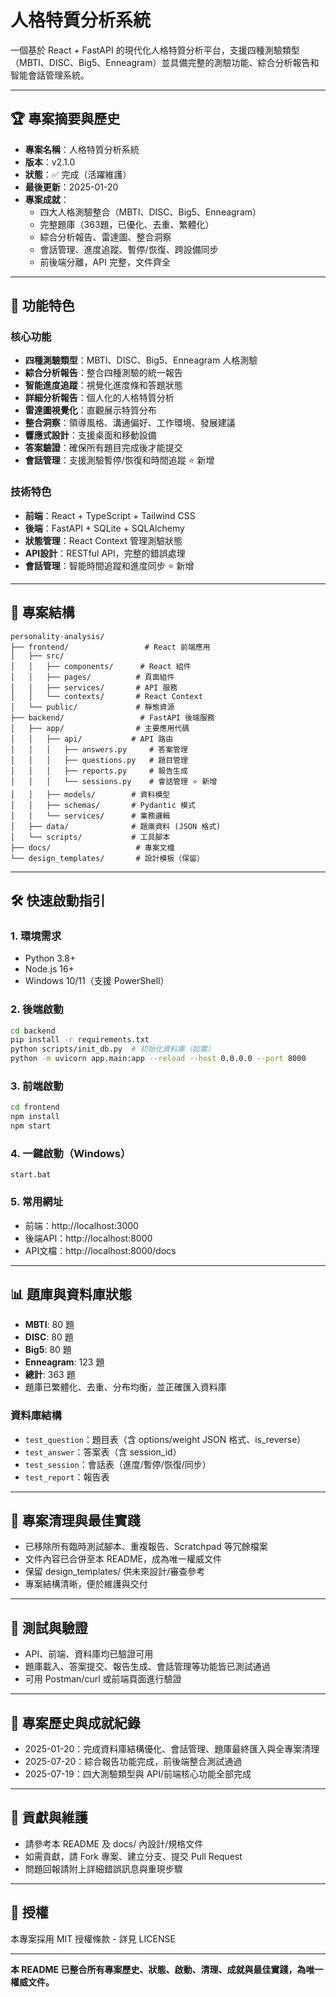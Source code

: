 # 人格特質分析系統

一個基於 React + FastAPI 的現代化人格特質分析平台，支援四種測驗類型（MBTI、DISC、Big5、Enneagram）並具備完整的測驗功能、綜合分析報告和智能會話管理系統。

---

## 🏆 專案摘要與歷史

- **專案名稱**：人格特質分析系統
- **版本**：v2.1.0
- **狀態**：✅ 完成（活躍維護）
- **最後更新**：2025-01-20
- **專案成就**：
  - 四大人格測驗整合（MBTI、DISC、Big5、Enneagram）
  - 完整題庫（363題，已優化、去重、繁體化）
  - 綜合分析報告、雷達圖、整合洞察
  - 會話管理、進度追蹤、暫停/恢復、跨設備同步
  - 前後端分離，API 完整，文件齊全

---

## 🚀 功能特色

### 核心功能
- **四種測驗類型**：MBTI、DISC、Big5、Enneagram 人格測驗
- **綜合分析報告**：整合四種測驗的統一報告
- **智能進度追蹤**：視覺化進度條和答題狀態
- **詳細分析報告**：個人化的人格特質分析
- **雷達圖視覺化**：直觀展示特質分布
- **整合洞察**：領導風格、溝通偏好、工作環境、發展建議
- **響應式設計**：支援桌面和移動設備
- **答案驗證**：確保所有題目完成後才能提交
- **會話管理**：支援測驗暫停/恢復和時間追蹤 ⭐ 新增

### 技術特色
- **前端**：React + TypeScript + Tailwind CSS
- **後端**：FastAPI + SQLite + SQLAlchemy
- **狀態管理**：React Context 管理測驗狀態
- **API設計**：RESTful API，完整的錯誤處理
- **會話管理**：智能時間追蹤和進度同步 ⭐ 新增

---

## 📁 專案結構

```
personality-analysis/
├── frontend/                 # React 前端應用
│   ├── src/
│   │   ├── components/      # React 組件
│   │   ├── pages/          # 頁面組件
│   │   ├── services/       # API 服務
│   │   └── contexts/       # React Context
│   └── public/             # 靜態資源
├── backend/                 # FastAPI 後端服務
│   ├── app/                # 主要應用代碼
│   │   ├── api/           # API 路由
│   │   │   ├── answers.py     # 答案管理
│   │   │   ├── questions.py   # 題目管理
│   │   │   ├── reports.py     # 報告生成
│   │   │   └── sessions.py    # 會話管理 ⭐ 新增
│   │   ├── models/        # 資料模型
│   │   ├── schemas/       # Pydantic 模式
│   │   └── services/      # 業務邏輯
│   ├── data/              # 題庫資料 (JSON 格式)
│   └── scripts/           # 工具腳本
├── docs/                   # 專案文檔
└── design_templates/       # 設計模板（保留）
```

---

## 🛠️ 快速啟動指引

### 1. 環境需求
- Python 3.8+
- Node.js 16+
- Windows 10/11（支援 PowerShell）

### 2. 後端啟動
```bash
cd backend
pip install -r requirements.txt
python scripts/init_db.py  # 初始化資料庫（如需）
python -m uvicorn app.main:app --reload --host 0.0.0.0 --port 8000
```

### 3. 前端啟動
```bash
cd frontend
npm install
npm start
```

### 4. 一鍵啟動（Windows）
```batch
start.bat
```

### 5. 常用網址
- 前端：http://localhost:3000
- 後端API：http://localhost:8000
- API文檔：http://localhost:8000/docs

---

## 📊 題庫與資料庫狀態

- **MBTI**: 80 題
- **DISC**: 80 題
- **Big5**: 80 題
- **Enneagram**: 123 題
- **總計**: 363 題
- 題庫已繁體化、去重、分布均衡，並正確匯入資料庫

### 資料庫結構
- `test_question`：題目表（含 options/weight JSON 格式、is_reverse）
- `test_answer`：答案表（含 session_id）
- `test_session`：會話表（進度/暫停/恢復/同步）
- `test_report`：報告表

---

## 🧹 專案清理與最佳實踐

- 已移除所有臨時測試腳本、重複報告、Scratchpad 等冗餘檔案
- 文件內容已合併至本 README，成為唯一權威文件
- 保留 design_templates/ 供未來設計/審查參考
- 專案結構清晰，便於維護與交付

---

## 🧪 測試與驗證

- API、前端、資料庫均已驗證可用
- 題庫載入、答案提交、報告生成、會話管理等功能皆已測試通過
- 可用 Postman/curl 或前端頁面進行驗證

---

## 📝 專案歷史與成就紀錄

- 2025-01-20：完成資料庫結構優化、會話管理、題庫最終匯入與全專案清理
- 2025-07-20：綜合報告功能完成，前後端整合測試通過
- 2025-07-19：四大測驗類型與 API/前端核心功能全部完成

---

## 🤝 貢獻與維護

- 請參考本 README 及 docs/ 內設計/規格文件
- 如需貢獻，請 Fork 專案、建立分支、提交 Pull Request
- 問題回報請附上詳細錯誤訊息與重現步驟

---

## 📄 授權

本專案採用 MIT 授權條款 - 詳見 LICENSE

---

**本 README 已整合所有專案歷史、狀態、啟動、清理、成就與最佳實踐，為唯一權威文件。** 